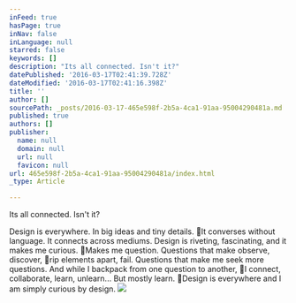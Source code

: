 ```yaml
---
inFeed: true
hasPage: true
inNav: false
inLanguage: null
starred: false
keywords: []
description: "Its all connected. Isn't it?"
datePublished: '2016-03-17T02:41:39.728Z'
dateModified: '2016-03-17T02:41:16.398Z'
title: ''
author: []
sourcePath: _posts/2016-03-17-465e598f-2b5a-4ca1-91aa-95004290481a.md
published: true
authors: []
publisher:
  name: null
  domain: null
  url: null
  favicon: null
url: 465e598f-2b5a-4ca1-91aa-95004290481a/index.html
_type: Article

---
```

Its all connected. Isn't it?

Design is everywhere. In big ideas and tiny details. It converses without language. It connects across mediums. Design is riveting, fascinating, and it makes me curious. Makes me question. Questions that make observe, discover, rip elements apart, fail. Questions that make me seek more questions. And while I backpack from one question to another, I connect, collaborate, learn, unlearn... But mostly learn. Design is everywhere and I am simply curious by design.
![](https://the-grid-user-content.s3-us-west-2.amazonaws.com/e01ffbec-62f8-4ef7-947b-d25aa1a623fc.jpg)
